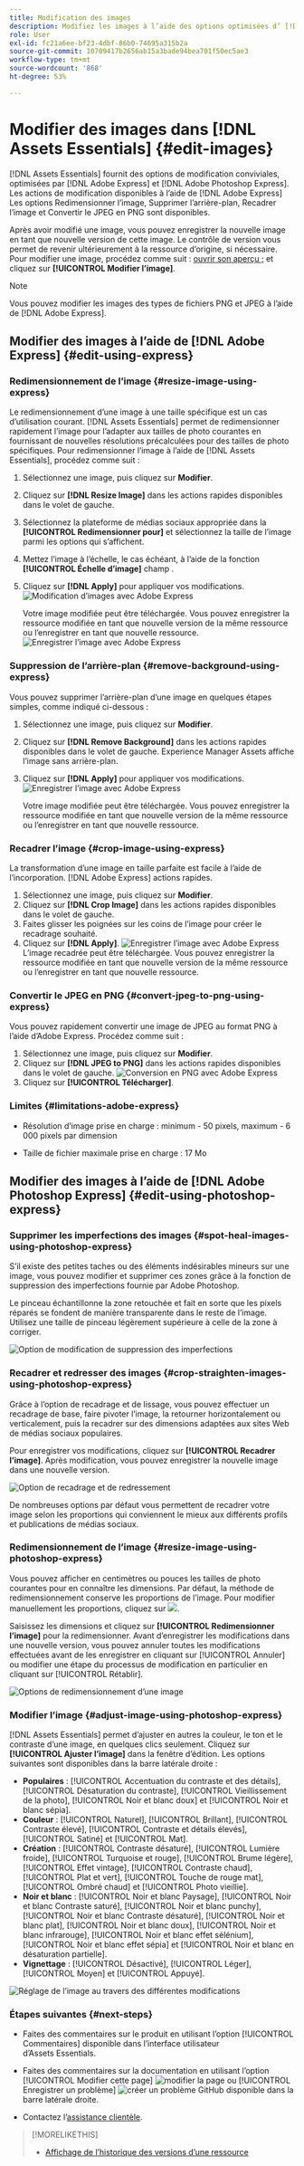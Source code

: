 ```yaml
---
title: Modification des images
description: Modifiez les images à l’aide des options optimisées d’ [!DNL Adobe Photoshop Express] et enregistrez les images mises à jour sous forme de versions.
role: User
exl-id: fc21a6ee-bf23-4dbf-86b0-74695a315b2a
source-git-commit: 10709417b2656ab15a3bade94bea701f50ec5ae3
workflow-type: tm+mt
source-wordcount: '868'
ht-degree: 53%

---
```


# Modifier des images dans [!DNL Assets Essentials] {#edit-images}

[!DNL Assets Essentials] fournit des options de modification conviviales, optimisées par [!DNL Adobe Express] et [!DNL Adobe Photoshop Express]. Les actions de modification disponibles à l’aide de [!DNL Adobe Express] Les options Redimensionner l’image, Supprimer l’arrière-plan, Recadrer l’image et Convertir le JPEG en PNG sont disponibles.

Après avoir modifié une image, vous pouvez enregistrer la nouvelle image en tant que nouvelle version de cette image. Le contrôle de version vous permet de revenir ultérieurement à la ressource d’origine, si nécessaire. Pour modifier une image, procédez comme suit : [ouvrir son aperçu ;](/help/using/navigate-view.md#preview-assets) et cliquez sur **[!UICONTROL Modifier l’image]**.

>[!NOTE]
>
>Vous pouvez modifier les images des types de fichiers PNG et JPEG à l’aide de [!DNL Adobe Express].

<!--The editing actions that are available are Spot healing, Crop and straighten, Resize image, and Adjust image.-->

## Modifier des images à l’aide de [!DNL Adobe Express] {#edit-using-express}

### Redimensionnement de l’image {#resize-image-using-express}

Le redimensionnement d’une image à une taille spécifique est un cas d’utilisation courant. [!DNL Assets Essentials] permet de redimensionner rapidement l’image pour l’adapter aux tailles de photo courantes en fournissant de nouvelles résolutions précalculées pour des tailles de photo spécifiques. Pour redimensionner l’image à l’aide de [!DNL Assets Essentials], procédez comme suit :

1. Sélectionnez une image, puis cliquez sur **Modifier**.
2. Cliquez sur **[!DNL Resize Image]** dans les actions rapides disponibles dans le volet de gauche.
3. Sélectionnez la plateforme de médias sociaux appropriée dans la **[!UICONTROL Redimensionner pour]** et sélectionnez la taille de l’image parmi les options qui s’affichent.
4. Mettez l’image à l’échelle, le cas échéant, à l’aide de la fonction **[!UICONTROL Échelle d’image]** champ .
5. Cliquez sur **[!DNL Apply]** pour appliquer vos modifications.
   ![Modification d’images avec Adobe Express](/help/using/assets/adobe-express-resize-image.png)

   Votre image modifiée peut être téléchargée. Vous pouvez enregistrer la ressource modifiée en tant que nouvelle version de la même ressource ou l’enregistrer en tant que nouvelle ressource.
   ![Enregistrer l’image avec Adobe Express](/help/using/assets/adobe-express-resize-save.png)

### Suppression de l’arrière-plan {#remove-background-using-express}

Vous pouvez supprimer l’arrière-plan d’une image en quelques étapes simples, comme indiqué ci-dessous :

1. Sélectionnez une image, puis cliquez sur **Modifier**.
2. Cliquez sur **[!DNL Remove Background]** dans les actions rapides disponibles dans le volet de gauche. Experience Manager Assets affiche l’image sans arrière-plan.
3. Cliquez sur **[!DNL Apply]** pour appliquer vos modifications.
   ![Enregistrer l’image avec Adobe Express](/help/using/assets/adobe-express-remove-background.png)

   Votre image modifiée peut être téléchargée. Vous pouvez enregistrer la ressource modifiée en tant que nouvelle version de la même ressource ou l’enregistrer en tant que nouvelle ressource.

### Recadrer l’image {#crop-image-using-express}

La transformation d’une image en taille parfaite est facile à l’aide de l’incorporation. [!DNL Adobe Express] actions rapides.

1. Sélectionnez une image, puis cliquez sur **Modifier**.
2. Cliquez sur **[!DNL Crop Image]** dans les actions rapides disponibles dans le volet de gauche.
3. Faites glisser les poignées sur les coins de l’image pour créer le recadrage souhaité.
4. Cliquez sur **[!DNL Apply]**.
   ![Enregistrer l’image avec Adobe Express](/help/using/assets/adobe-express-crop-image.png)
L’image recadrée peut être téléchargée. Vous pouvez enregistrer la ressource modifiée en tant que nouvelle version de la même ressource ou l’enregistrer en tant que nouvelle ressource.

### Convertir le JPEG en PNG {#convert-jpeg-to-png-using-express}

Vous pouvez rapidement convertir une image de JPEG au format PNG à l’aide d’Adobe Express. Procédez comme suit :

1. Sélectionnez une image, puis cliquez sur **Modifier**.
2. Cliquez sur **[!DNL JPEG to PNG]** dans les actions rapides disponibles dans le volet de gauche.
   ![Conversion en PNG avec Adobe Express](/help/using/assets/adobe-express-convert-image.png)
3. Cliquez sur **[!UICONTROL Télécharger]**.

### Limites {#limitations-adobe-express}

* Résolution d’image prise en charge : minimum - 50 pixels, maximum - 6 000 pixels par dimension

* Taille de fichier maximale prise en charge : 17 Mo

## Modifier des images à l’aide de [!DNL Adobe Photoshop Express] {#edit-using-photoshop-express}

<!--
After editing an image, you can save the new image as a new version. Versioning helps you to revert to the original asset later, if needed. To edit an image, [open its preview](/help/using/navigate-view.md#preview-assets) and click **[!UICONTROL Edit Image]** ![edit icon](assets/do-not-localize/edit-icon.png) from the rail on the right.

![Options to edit an image](assets/edit-image2.png)

*Figure: The options to edit images are powered by [!DNL Adobe Photoshop Express].*
-->

### Supprimer les imperfections des images {#spot-heal-images-using-photoshop-express}

S’il existe des petites taches ou des éléments indésirables mineurs sur une image, vous pouvez modifier et supprimer ces zones grâce à la fonction de suppression des imperfections fournie par Adobe Photoshop.

Le pinceau échantillonne la zone retouchée et fait en sorte que les pixels réparés se fondent de manière transparente dans le reste de l’image. Utilisez une taille de pinceau légèrement supérieure à celle de la zone à corriger.

![Option de modification de suppression des imperfections](assets/edit-spot-healing.png)

<!-- 
TBD: See if we should give backlinks to PS docs for these concepts.
For more information about how Spot Healing works in Photoshop, see [retouching and repairing photos](https://helpx.adobe.com/photoshop/using/retouching-repairing-images.html). 
-->

### Recadrer et redresser des images {#crop-straighten-images-using-photoshop-express}

Grâce à l’option de recadrage et de lissage, vous pouvez effectuer un recadrage de base, faire pivoter l’image, la retourner horizontalement ou verticalement, puis la recadrer sur des dimensions adaptées aux sites Web de médias sociaux populaires.

Pour enregistrer vos modifications, cliquez sur **[!UICONTROL Recadrer l’image]**. Après modification, vous pouvez enregistrer la nouvelle image dans une nouvelle version.

![Option de recadrage et de redressement](assets/edit-crop-straighten.png)

De nombreuses options par défaut vous permettent de recadrer votre image selon les proportions qui conviennent le mieux aux différents profils et publications de médias sociaux.

### Redimensionnement de l’image {#resize-image-using-photoshop-express}

Vous pouvez afficher en centimètres ou pouces les tailles de photo courantes pour en connaître les dimensions. Par défaut, la méthode de redimensionnement conserve les proportions de l’image. Pour modifier manuellement les proportions, cliquez sur ![](assets/do-not-localize/lock-closed-icon.png).

Saisissez les dimensions et cliquez sur **[!UICONTROL Redimensionner l’image]** pour la redimensionner. Avant d’enregistrer les modifications dans une nouvelle version, vous pouvez annuler toutes les modifications effectuées avant de les enregistrer en cliquant sur [!UICONTROL Annuler] ou modifier une étape du processus de modification en particulier en cliquant sur [!UICONTROL Rétablir].

![Options de redimensionnement d’une image](assets/resize-image.png)

### Modifier l’image {#adjust-image-using-photoshop-express}

[!DNL Assets Essentials] permet d’ajuster en autres la couleur, le ton et le contraste d’une image, en quelques clics seulement. Cliquez sur **[!UICONTROL Ajuster l’image]** dans la fenêtre d’édition. Les options suivantes sont disponibles dans la barre latérale droite :

* **Populaires** : [!UICONTROL Accentuation du contraste et des détails], [!UICONTROL Désaturation du contraste], [!UICONTROL Vieillissement de la photo], [!UICONTROL Noir et blanc doux] et [!UICONTROL Noir et blanc sépia].
* **Couleur** : [!UICONTROL Naturel], [!UICONTROL Brillant], [!UICONTROL Contraste élevé], [!UICONTROL Contraste et détails élevés], [!UICONTROL Satiné] et [!UICONTROL Mat].
* **Création** : [!UICONTROL Contraste désaturé], [!UICONTROL Lumière froide], [!UICONTROL Turquoise et rouge], [!UICONTROL Brume légère], [!UICONTROL Effet vintage], [!UICONTROL Contraste chaud], [!UICONTROL Plat et vert], [!UICONTROL Touche de rouge mat], [!UICONTROL Ombré chaud] et [!UICONTROL Photo vieillie].
* **Noir et blanc** : [!UICONTROL Noir et blanc Paysage], [!UICONTROL Noir et blanc Contraste saturé], [!UICONTROL Noir et blanc punchy], [!UICONTROL Noir et blanc Contraste désaturé], [!UICONTROL Noir et blanc plat], [!UICONTROL Noir et blanc doux], [!UICONTROL Noir et blanc infrarouge], [!UICONTROL Noir et blanc effet sélénium], [!UICONTROL Noir et blanc effet sépia] et [!UICONTROL Noir et blanc en désaturation partielle].
* **Vignettage** : [!UICONTROL Désactivé], [!UICONTROL Léger], [!UICONTROL Moyen] et [!UICONTROL Appuyé].

![Réglage de l’image au travers des différentes modifications](assets/adjust-image.png)

<!--
TBD: Insert a video of the available social media options.
-->

### Étapes suivantes {#next-steps}

* Faites des commentaires sur le produit en utilisant l’option [!UICONTROL Commentaires] disponible dans l’interface utilisateur d’Assets Essentials.

* Faites des commentaires sur la documentation en utilisant l’option [!UICONTROL Modifier cette page] ![modifier la page](assets/do-not-localize/edit-page.png) ou [!UICONTROL Enregistrer un problème] ![créer un problème GitHub](assets/do-not-localize/github-issue.png) disponible dans la barre latérale droite.

* Contactez l’[assistance clientèle](https://experienceleague.adobe.com/?support-solution=General&amp;lang=fr#support).

>[!MORELIKETHIS]
>
>* [Affichage de l’historique des versions d’une ressource](/help/using/navigate-view.md)
